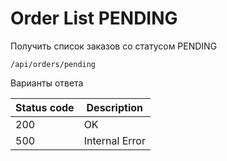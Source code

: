 Order List PENDING
===================

Получить список заказов со статусом PENDING

```shell title="Method <span class='color-method'>GET</span>"
/api/orders/pending
```

Варианты ответа

| Status code                          | Description    |
|--------------------------------------|----------------|
| <span class='color-200'>200</span>   | OK             |
| <span class='color-error'>500</span> | Internal Error |